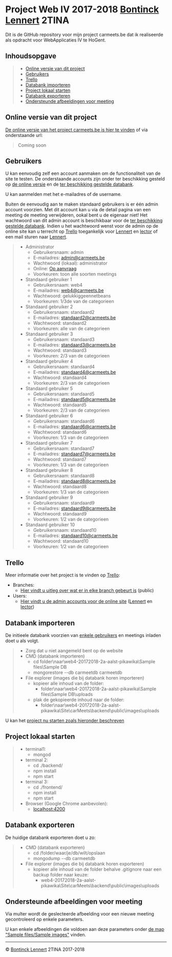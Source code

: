 # Project Web IV 2017-2018 [Bontinck Lennert](mailto:lennert.bontinck.y9785@student.hogent.be) 2TINA

Dit is de GitHub repository voor mijn project carmeets.be dat ik realiseerde als opdracht voor WebApplicaties IV te HoGent.

## Inhoudsopgave

> - [Online versie van dit project](#online-versie-van-dit-project)
> - [Gebruikers](#gebruikers)
> - [Trello](#trello)
> - [Databank importeren](#databank-importeren)
> - [Project lokaal starten](#project-lokaal-starten)
> - [Databank exporteren](#databank-exporteren)
> - [Ondersteunde afbeeldingen voor meeting](#ondersteunde-afbeeldingen-voor-meeting)

## Online versie van dit project

[De online versie van het project carmeets.be is hier te vinden]() of via onderstaande url:

> Coming soon


## Gebruikers

U kan eenvoudig zelf een account aanmaken om de functionaliteit van de site te testen. De onderstaande accounts zijn onder ter beschikking gesteld op [de online versie](#online-versie-van-dit-project) en de [ter beschikking gestelde databank](#databank-importeren).

U kan aanmelden met het e-mailadres of de username.

Buiten de eenvoudig aan te maken standaard gebruikers is er één admin account voorzien. Met dit account kan u via de detail pagina van een meeting de meeting verwijderen, ookal bent u de eigenaar niet! Het wachtwoord van dit admin account is beschikbaar voor de [ter beschikking gestelde databank](#databank-importeren). Indien u het wachtwoord wenst voor de admin op de online site kan u terrecht op [Trello](#trello) toegankelijk voor [Lennert](mailto:lennert.bontinck.y9785@student.hogent.be) en [lector](mailto:Karine.Samyn@hogent.be) of een mail sturen naar [Lennert](mailto:lennert.bontinck.y9785@student.hogent.be).
> - Administrator
>     - Gebruikersnaam: admin
>     - E-mailadres: admin@carmeets.be
>     - Wachtwoord (lokaal): administrator
>     - Online: [Op aanvraag](mailto:lennert.bontinck.y9785@student.hogent.be)
>     - Voorkeuren: toon alle soorten meetings
> - Standaard gebruiker 1
>     - Gebruikersnaam: web4
>     - E-mailadres: web4@carmeets.be
>     - Wachtwoord: gelukkiggeennetbeans
>     - Voorkeuren: 1/3de van de categorieen
> - Standaard gebruiker 2
>     - Gebruikersnaam: standaard2
>     - E-mailadres: standaard2@carmeets.be
>     - Wachtwoord: standaard2
>     - Voorkeuren: alle van de categorieen
> - Standaard gebruiker 3
>     - Gebruikersnaam: standaard3
>     - E-mailadres: standaard3@carmeets.be
>     - Wachtwoord: standaard3
>     - Voorkeuren: 2/3 van de categorieen
> - Standaard gebruiker 4
>     - Gebruikersnaam: standaard4
>     - E-mailadres: standaard4@carmeets.be
>     - Wachtwoord: standaard4
>     - Voorkeuren: 2/3 van de categorieen
> - Standaard gebruiker 5
>     - Gebruikersnaam: standaard5
>     - E-mailadres: standaard5@carmeets.be
>     - Wachtwoord: standaard5
>     - Voorkeuren: 2/3 van de categorieen
> - Standaard gebruiker 6
>     - Gebruikersnaam: standaard6
>     - E-mailadres: standaard6@carmeets.be
>     - Wachtwoord: standaard6
>     - Voorkeuren: 1/3 van de categorieen
> - Standaard gebruiker 7
>     - Gebruikersnaam: standaard7
>     - E-mailadres: standaard7@carmeets.be
>     - Wachtwoord: standaard7
>     - Voorkeuren: 1/3 van de categorieen
> - Standaard gebruiker 8
>     - Gebruikersnaam: standaard8
>     - E-mailadres: standaard8@carmeets.be
>     - Wachtwoord: standaard8
>     - Voorkeuren: 1/3 van de categorieen
> - Standaard gebruiker 9
>     - Gebruikersnaam: standaard9
>     - E-mailadres: standaard9@carmeets.be
>     - Wachtwoord: standaard9
>     - Voorkeuren: 1/2 van de categorieen
> - Standaard gebruiker 10
>     - Gebruikersnaam: standaard10
>     - E-mailadres: standaard10@carmeets.be
>     - Wachtwoord: standaard10
>     - Voorkeuren: 1/2 van de categorieen

## Trello
Meer informatie over het project is te vinden op [Trello](https://trello.com/web4opdracht):
- Branches:
    - [Hier vindt u uitleg over wat er in elke branch gebeurt is](https://trello.com/b/w6b3P4nx/1-branches) (public)
- Users:
    - [Hier vindt u de admin accounts voor de online site](https://trello.com/b/scDIM7Ob/2-users) ([Lennert](mailto:lennert.bontinck.y9785@student.hogent.be) en [lector](mailto:Karine.Samyn@hogent.be))

## Databank importeren

De initieele databank voorzien van [enkele gebruikers](#gebruikers) en meetings inladen doet u als volgt.

> - Zorg dat u niet aangemeld bent op de website
> - CMD (databank importeren)
>     - cd folder\naar\web4-20172018-2a-aalst-pikawika\Sample files\Sample DB
>     - mongorestore --db carmeetdb carmeetdb
> - File explorer (images die bij databank horen importeren)
>    - kopieer alle inhoud van de folder:
>         - folder\naar\web4-20172018-2a-aalst-pikawika\Sample files\Sample DB\uploads
>    - plak de gekopieerde inhoud naar de folder:
>        - folder\naar\web4-20172018-2a-aalst-pikawika\Site\carMeets\backend\public\images\uploads

U kan het [project nu starten zoals hieronder beschreven](#project-lokaal-starten)

## Project lokaal starten

> - terminal1:
>     - mongod
> - terminal 2:
>     - cd ./backend/
>     - npm install
>     - npm start
> - terminal 3:
>     - cd ./frontend/
>     - npm install
>     - npm start
> - Browser (Google Chrome aanbevolen):
>     - [localhost:4200](http://localhost:4200/)

## Databank exporteren

De huidige databank exporteren doet u zo:

> - CMD (databank exporteren)
>     - cd /folder/waar/je/db/wilt/opslaan
>     - mongodump --db carmeetdb
> - File explorer (images die bij databank horen exporteren)
>     - kopieer alle inhoud van de folder behalve .gitignore naar een backup folder naar keuze:
>         - web4-20172018-2a-aalst-pikawika\Site\carMeets\backend\public\images\uploads

## Ondersteunde afbeeldingen voor meeting

Via multer wordt de geslecteerde afbeelding voor een nieuwe meeting gecontroleerd op enkele parameters.

U kan enkele afbeeldingen die voldoen aan deze parameters onder [de map "Sample files/Sample images"](Sample%20files/Sample%20images) vinden.


* * *
© [Bontinck Lennert](https://www.lennertbontinck.com/) 2TINA 2017-2018
